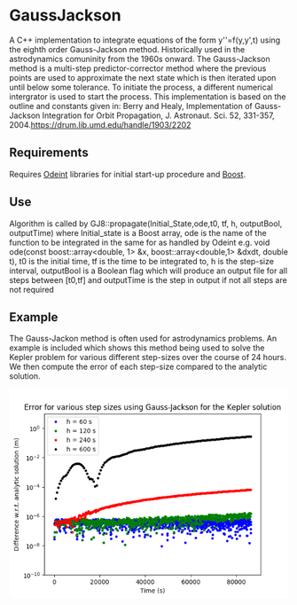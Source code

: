 # GaussJackson
A C++ implementation to integrate equations of the form y''=f(y,y',t) using the eighth order Gauss-Jackson method. Historically used in the astrodynamics comuninity from the 1960s onward. The Gauss-Jackson method is a multi-step predictor-corrector method where the previous points are used to approximate the next state which is then iterated upon until below some tolerance. To initiate the process, a different numerical intergrator is used to start the process. This implementation is based on the outline and constants given in: Berry and Healy, Implementation of Gauss-Jackson Integration for Orbit Propagation, J. Astronaut. Sci. 52, 331-357, 2004.https://drum.lib.umd.edu/handle/1903/2202

## Requirements
Requires [Odeint](http://headmyshoulder.github.io/odeint-v2/) libraries for initial start-up procedure and [Boost](http://boost.org).

## Use
Algorithm is called by GJ8::propagate(Initial_State,ode,t0, tf, h, outputBool, outputTime) where Initial_state is a Boost array, ode is the name of the function to be integrated in the same for as handled by Odeint e.g. void ode(const boost::array<double, 1> &x, boost::array<double,1> &dxdt, double t), t0 is the initial time, tf is the time to be integrated to, h is the step-size interval, outputBool is a Boolean flag which will produce an output file for all steps between [t0,tf] and outputTime is the step in output if not all steps are not required

## Example
The Gauss-Jackon method is often used for astrodynamics problems. An example is included which shows this method being used to solve the Kepler problem for various different step-sizes over the course of 24 hours. We then compute the error of each step-size compared to the analytic solution.

![Alt text](example/Kepler.png)
